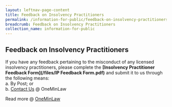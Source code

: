 ```yaml
---
layout: leftnav-page-content
title: Feedback on Insolvency Practitioners
permalink: /information-for-public/feedback-on-insolvency-practitioners/
breadcrumb: Feedback on Insolvency Practitioners
collection_name: information-for-public
---
```


**Feedback on Insolvency Practitioners**<br>
---
If you have any feedback pertaining to the misconduct of any licensed insolvency practitioners, please complete the **[Insolvency Practitioner Feedback Form](/files/IP Feedback Form.pdf)** and submit it to us through the following means:<br>
a. By Post; or <br>
b. <a href="https://eservices.mlaw.gov.sg/enquiry/" target="_blank">Contact Us</a> @ OneMinLaw

Read more @ [OneMinLaw](https://html.com/attributes/a-target/#ixzz6EnRU4yfQ)
<br>
